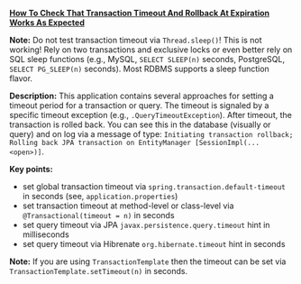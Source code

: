 **[How To Check That Transaction Timeout And Rollback At Expiration Works As Expected](https://github.com/andreipall/Spring-Boot-JPA/tree/master/HibernateSpringBootTransactionTimeout)**
 
**Note:** Do not test transaction timeout via `Thread.sleep()`! This is not working! Rely on two transactions and exclusive locks or even better rely on SQL sleep functions (e.g., MySQL, `SELECT SLEEP(n)` seconds, PostgreSQL, `SELECT PG_SLEEP(n)` seconds). Most RDBMS supports a sleep function flavor.

**Description:** This application contains several approaches for setting a timeout period for a transaction or query. The timeout is signaled by a specific timeout exception (e.g., `.QueryTimeoutException`). After timeout, the transaction is rolled back. You can see this in the database (visually or query) and on log via a message of type: `Initiating transaction rollback; Rolling back JPA transaction on EntityManager [SessionImpl(... <open>)]`.

**Key points:**
- set global transaction timeout via `spring.transaction.default-timeout` in seconds (see, `application.properties`)
- set transaction timeout at method-level or class-level via `@Transactional(timeout = n)` in seconds
- set query timeout via JPA `javax.persistence.query.timeout` hint in milliseconds
- set query timeout via Hibrenate `org.hibernate.timeout` hint in seconds
     
**Note:** If you are using `TransactionTemplate` then the timeout can be set via `TransactionTemplate.setTimeout(n)` in seconds.
